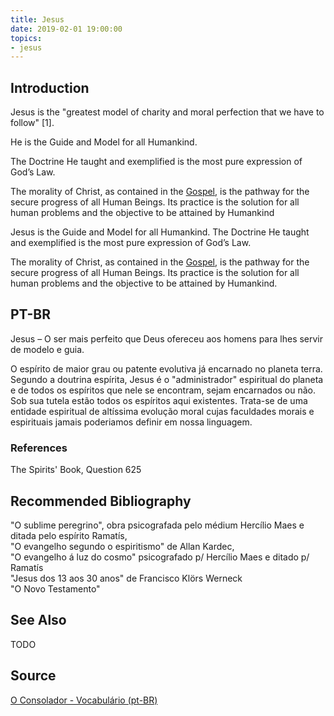 ```yaml
---
title: Jesus
date: 2019-02-01 19:00:00
topics:
- jesus
---
```



## Introduction
Jesus is the "greatest model of charity and moral perfection that we have to follow" [1].

He is the Guide and Model for all Humankind.

The Doctrine He taught and exemplified is the most pure expression of God’s Law.

The morality of Christ, as contained in the [Gospel](/gospel), is the pathway for the secure progress of all Human Beings. Its practice is the solution for all human problems and the objective to be attained by Humankind

Jesus is the Guide and Model for all Humankind. The Doctrine He taught and exemplified is the most pure expression of God’s Law.  

The morality of Christ, as contained in the [Gospel](/gospel), is the pathway for the secure progress of all Human Beings. Its practice is the solution for all human problems and the objective to be attained by Humankind.  

## PT-BR 
Jesus – O ser mais perfeito que Deus ofereceu aos homens para lhes servir de modelo e guia.

O espírito de maior grau ou patente evolutiva já encarnado no planeta terra. Segundo a doutrina espírita, Jesus é o "administrador" espiritual do planeta e de todos os espíritos que nele se encontram, sejam encarnados ou não. Sob sua tutela estão todos os espíritos aqui existentes. Trata-se de uma entidade espiritual de altíssima evolução moral cujas faculdades morais e espirituais jamais poderiamos definir em nossa linguagem.

### References
The Spirits' Book, Question 625

## Recommended Bibliography
"O sublime peregrino", obra psicografada pelo médium Hercílio Maes e ditada pelo espírito Ramatís,  
"O evangelho segundo o espiritismo" de Allan Kardec,  
"O evangelho á luz do cosmo" psicografado p/ Hercílio Maes e ditado p/ Ramatís  
"Jesus dos 13 aos 30 anos" de Francisco Klörs Werneck   
"O Novo Testamento"  


## See Also
TODO


## Source
[O Consolador - Vocabulário (pt-BR)](http://www.oconsolador.com.br/linkfixo/vocabulario/principal.html)

